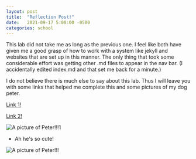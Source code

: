 ```yaml
---
layout: post
title:  "Reflection Post!"
date:   2021-09-17 5:00:00 -0500
categories: school
---
```

This lab did not take me as long as the previous one. I feel like both have given me a good grasp of how to work with a system like jekyll and websites that are set up in this manner. The only thing that took some considerable effort was getting other .md files to appear in the nav bar. (I accidentally edited index.md and that set me back for a minute.)

I do not believe there is much else to say about this lab. Thus I will leave you with some links that helped me complete this and some pictures of my dog peter.


[Link 1!](https://stackoverflow.com/questions/41604263/how-do-i-display-local-image-in-markdown)

[Link 2!](https://anvilproject.org/guides/content/creating-links)

![A picture of Peter!!!1](https://kadenfranklin.github.io/blog/assets/peter_1.jpg)

* Ah he's so cute!

![A picture of Peter!!!](https://kadenfranklin.github.io/blog/assets/peter_2.jpg)
